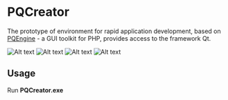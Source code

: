 PQCreator
=========
The prototype of environment for rapid application development, based on [PQEngine](http://phpqt.ru/pqengine) - a GUI toolkit for PHP, provides access to the framework Qt.

![Alt text](http://wxmaper.ru/phpqt5/PQCreator-18.09.2015-1.png "PQCreator screenshot 1") 
![Alt text](http://wxmaper.ru/phpqt5/PQCreator-18.09.2015-2.png "PQCreator screenshot 2") 
![Alt text](http://wxmaper.ru/phpqt5/PQCreator-18.09.2015-3.png "PQCreator screenshot 3") 
![Alt text](http://wxmaper.ru/phpqt5/PQCreator-18.09.2015-4.png "PQCreator screenshot 4") 

Usage
-----
Run <b>PQCreator.exe</b>
